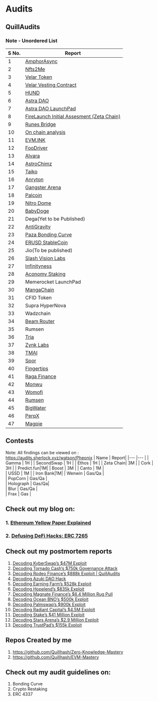 # Audits

## QuillAudits
### Note - Unordered List
| S No.| Report| 
|---	 |---	   |
|  1 	 |  [AmphorAsync](https://docs.google.com/document/d/1j_V9j-cvTW4bD-8_01fhWbe0CDyT2MNrosWFniYFUTw/edit)|
|  2 	 |  [Nfts2Me](https://github.com/Quillhash/QuillAudit_Reports/blob/master/NFTs2ME%20Smart%20Contract%20Audit%20Report%20-%20QuillAudits.pdf)|
|  3 	 |  [Velar Token](https://github.com/Quillhash/QuillAudit_Reports/blob/master/Velar%20token%20Contract%20Audit%20Report%20-%20QuillAudits.pdf)
|  4   |  [Velar Vesting Contract](https://github.com/Quillhash/QuillAudit_Reports/blob/master/Velar%20Vesting%20Wallet%20Cliff%20Audit%20Report-QuillAudits.pdf)|
|  5   |  [HUND](https://github.com/Quillhash/QuillAudit_Reports/blob/master/HUND%20Smart%20Contract%20Audit%20Report%20-%20QuillAudits.pdf)|
|  6   |  [Astra DAO](https://github.com/Quillhash/QuillAudit_Reports/blob/master/AstraDAO%20Smart%20Contract%20Audit%20Report%20-%20QuillAudits.pdf)|
|  7   |  [Astra DAO LaunchPad](https://github.com/Quillhash/QuillAudit_Reports/blob/master/Astra%20DAO%20LaunchPad%20Contracts%20Audit%20Report%20-%20QuillAudits.pdf)|
|  8   |  [FireLaunch Initial Assesment (Zeta Chain)](https://github.com/Quillhash/QuillAudit_Reports/blob/master/Lite%20Technical%20Due%20Diligence/FireLaunch%20Lite%20Technical%20Assessment%20Report-%20QuillAudits.pdf)|
|  9   |  [Runes Bridge](https://github.com/Quillhash/QuillAudit_Reports/blob/master/Lite%20Technical%20Due%20Diligence/RunesBridge%20Lite%20Technical%20Assessment%20Report%20-%20QuillAudits.pdf)|
|  10  |  [On chain analysis](https://github.com/Quillhash/QuillAudit_Reports/blob/master/Audit%20Forensics/UTR%20Report-QuillAudits.pdf)|
|  11  |  [EVM.INK](https://github.com/Quillhash/QuillAudit_Reports/blob/master/EVM.INK%20Smart%20Contract%20Audit%20Report%20-%20QuillAudits.pdf)|
|  12  |  [FooDriver](https://github.com/Quillhash/QuillAudit_Reports/blob/master/FooDriver%20Smart%20Contract%20Audit%20Report%20-%20QuillAudits.pdf)|
|  13  |  [Alvara](https://github.com/Quillhash/QuillAudit_Reports/blob/master/Alvara%20Smart%20Contracts%20Audit%20Report%20-%20QuillAudits.pdf)|
|  14  |  [AstroChimz](https://github.com/Quillhash/QuillAudit_Reports/blob/master/AstroChimz%20Scenes%20Smart%20Contract%20Audit%20Report%20-%20QuillAudits.pdf)|
|  15  |  [Taiko](https://github.com/Quillhash/QuillAudit_Reports/blob/master/Taiko%20Smart%20Contracts%20Audit%20Report%20-%20QuillAudits.pdf)|
|  16  |  [Anryton](https://github.com/Quillhash/QuillAudit_Reports/blob/master/Anryton%20Smart%20Contract%20Audit%20Report%20-%20QuillAudits.pdf)|
|  17  |  [Gangster Arena](https://github.com/Quillhash/QuillAudit_Reports/blob/master/Gangster%20Arena%20Smart%20Contracts%20Audit%20Report%20-%20QuillAudits.pdf)|
|  18  |  [Palcoin](https://github.com/Quillhash/QuillAudit_Reports/blob/master/Palcoin%20Smart%20Contract%20Audit%20Report%20-%20QuillAudits.pdf)|
|  19  |  [Nitro Dome](https://github.com/Quillhash/QuillAudit_Reports/blob/master/NitroDome%20Smart%20Contract%20Audit%20Report%20-%20QuillAudits.pdf)|
|  20  |  [BabyDoge](https://github.com/Quillhash/QuillAudit_Reports/blob/master/BabyDoge_Deflationary_Swap%2C_MultiToken_Burn_Smart_Contract_Audit.pdf)|        
|  21  |  Dega(Yet to be Published)|
|  22  |  [AntiGravity](https://github.com/Quillhash/QuillAudit_Reports/blob/master/AntiGravity%20Smart%20Contract%20Audit%20Report%20-%20QuillAudits.pdf)|
|  23  |  [Paza Bonding Curve](https://github.com/Quillhash/QuillAudit_Reports/blob/master/ISPZ%20-%20Bonding%20Curve%20Audit%20Report%20-%20QuillAudits.pdf)|
|  24  |  [ERUSD StableCoin](https://github.com/Quillhash/QuillAudit_Reports/blob/master/ERUSD%20Smart%20Contract%20Audit%20Report%20-%20QuillAudits.pdf)|
|  25  |  Jio(To be published) |
|  26  |  [Slash Vision Labs](https://github.com/Quillhash/QuillAudit_Reports/blob/master/SlashVisionLabs%20Smart%20Contract%20Audit%20Report%20-%20QuillAudits.pdf)|
|  27  |  [Infinityness](https://github.com/Quillhash/QuillAudit_Reports/blob/master/Headstarter%20Smart%20Contract%20Audit%20Report%20-%20QuillAudits.pdf)|
|  28  |  [Aconomy Staking](https://github.com/Quillhash/QuillAudit_Reports/blob/master/Aconomy%20(StakingYield)%20Contract%20Audit%20Report%20-%20QuillAudits.pdf)|
|  29  |  Memerocket LaunchPad | 
|  30  |  [MangaChain](https://github.com/Quillhash/QuillAudit_Reports/blob/master/Mangachain%20Smart%20Contract%20Audit%20Report%20-%20QuillAudits.pdf) |
|  31  |  CFID Token | 
|  32  |  Supra HyperNova|
|  33  | Wadzchain | 
|  34  | [Beam Router](https://github.com/Quillhash/QuillAudit_Reports/blob/master/Beam%20Changes%20Review%20Final%20Audit%20report%20-%20QuillAudits.pdf) | 
|  35  | Rumsen | 
|  36  | [Tria](https://github.com/Quillhash/QuillAudit_Reports/blob/master/Tria%20Smart%20Contracts%20Audit%20Report%20-%20QuillAudits.pdf) | 
|  37  | [Zynk Labs](https://github.com/Quillhash/QuillAudit_Reports/blob/master/dKloud%20Smart%20Contract%20audit%20Report%20-%20QuillAudits.pdf) |
|  38  | [TMAI](https://github.com/Quillhash/QuillAudit_Reports/blob/master/TMAI%20Smart%20Contract%20Audit%20Reort%20-%20QuillAudits.pdf) | 
|  39  | [Spor](https://github.com/Quillhash/QuillAudit_Reports/blob/master/Spor%20Smart%20Contract%20Final%20Report%20-%20QuillAudits.pdf) | 
|  40  | [Fingertips](https://github.com/Quillhash/QuillAudit_Reports/blob/master/FingerTips%20Smart%20Contract%20Audit%20Report%20-%20QuillAudits.pdf)|
|  41  | [Raga Finance](https://github.com/Quillhash/QuillAudit_Reports/blob/master/Raga%20Finance%20Smart%20Contract%20Audit%20Report%20-%20QuillAudits.pdf) |
|  42  | [Monwu](https://github.com/Quillhash/QuillAudit_Reports/blob/master/MONWU%20V2%20Smart%20Contract%20Audit%20Report%20-%20QuillAudits.pdf) | 
|  43  | [Womofi](https://github.com/Quillhash/QuillAudit_Reports/blob/master/Womo%20FInance%20Smart%20Contracts%20Audit%20Report%20-%20QuillAudit.pdf) | 
|  44  | [Rumsen](https://github.com/Quillhash/QuillAudit_Reports/blob/master/Gigablocks%20Smart%20Contracts%20Audit%20Report%20-%20QuillAudits.pdf) | 
|  45  | [BigWater](https://github.com/Quillhash/QuillAudit_Reports/blob/master/BigWater%20Smart%20Contract%20Audit%20report%20-%20QuillAudits.pdf) | 
|  46  | [PerpX](https://github.com/Quillhash/QuillAudit_Reports/blob/master/PerpX%20Smart%20Contract%20Audit%20Report%20-%20QuillAudits.pdf) | 
|  47  | [Magpie](https://github.com/Quillhash/QuillAudit_Reports/blob/master/Magpie%20Fly%20Token%20Smart%20Contract%20Audit%20Report%20-%20QuillAudits.pdf) | 




## Contests

Note: All findings can be viewed on : https://audits.sherlock.xyz/watson/Pheonix
| Name | Report| 
|---	 |---	   |
| Gamma | 1H |
| SecondSwap | 1H |
| Ethos | 1H |
| Zeta Chain|  3M | 
| Cork | 3H |
| Predict.fun|1M| 
| Boost | 3M | 
| Canto | 1M |      
| USSD  | 1M |
| Iron Bank|1M|
| Wenwin  | Gas/Qa |  
| PopCorn | Gas/Qa |  
| Holograph | Gas/Qa|  
| Blur  | Gas/Qa |   
| Frax  | Gas |  


## Check out my blog on: 
### 1. [Ethereum Yellow Paper Explained](https://pheonix244001.substack.com/p/ethereum-yellow-paper-explained)
### 2. [Defusing DeFi Hacks: ERC 7265](https://docs.google.com/document/d/1fr3nUsX43ccfgOahT9f5JK4e11sj0kUDzoIoGfrP2Ls/edit?usp=sharing)


## Check out my postmortem reports 
 1. [Decoding KyberSwap’s $47M Exploit](https://www.quillaudits.com/blog/hack-analysis/kyberswap-hack)
 2. [Decoding Tornado Cash’s $750k Governance Attack](https://docs.google.com/document/d/1X-woUd3fAPnAiLKJgo0_2UTvNsRXj-i427H95duPE1g/edit?usp=sharing)
 3. [Decoding Rodeo Finance’s $888k Exploit | QuillAudits](https://docs.google.com/document/d/1m1S8a6ngocsS9QaIPaxjeAYILOZJ-v07OSOEGXKiCDw/edit?usp=sharing)
 4. [Decoding Azuki DAO Hack](https://www.quillaudits.com/blog/hack-analysis/azuki-dao-hack)
 5. [Decoding Earning Farm’s $528k Exploit](https://www.quillaudits.com/blog/hack-analysis/earning-farm-exploit)
 6. [Decoding Hopelend’s $835k Exploit](https://quillaudits.medium.com/decoding-hopelends-835k-exploit-d99814075bf1)
 7. [Decoding Magnate Finance’s $6.4 Million Rug Pull](https://www.quillaudits.com/blog/hack-analysis/magnate-finance-rug-pull)
 8. [Decoding Ocean BNO’s $500k Exploit](https://docs.google.com/document/d/1n3cK9tgrKeXUNfzksxZxabHQAQ-3z6A5_KzCLp99Q4s/edit?usp=sharing)
 9. [Decoding Palmswap’s $900k Exploit](https://www.quillaudits.com/blog/hack-analysis/palmswap-900k-exploit)
 10. [Decoding Radiant Capital’s $4.5M Exploit](https://docs.google.com/document/d/1B6HG7IJkHHZasRLNBY-AFe_QpYdYUB1C-CQOQTWDcKw/edit?usp=sharing)
 11. [Decoding Stake’s $41 Million Exploit ](https://www.quillaudits.com/blog/hack-analysis/stake-41-million-exploit)
 12. [Decoding Stars Arena’s $2.9 Million Exploit](https://docs.google.com/document/d/1ptCoDoK1TfQ9cJqeg28GsClN9oInuhPsJLyY3GSvCjk/edit?usp=sharing)
 13. [Decoding TrustPad’s $155k Exploit](https://www.quillaudits.com/blog/hack-analysis/trustpad-exploit)

## Repos Created by me 
1. https://github.com/Quillhash/Zero-Knowledge-Mastery
2. https://github.com/Quillhash/EVM-Mastery


## Check out my audit guidelines on:
1. Bonding Curve
2. Crypto Restaking
3. ERC 4337

